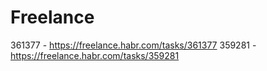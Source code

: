 # Freelance

361377 - https://freelance.habr.com/tasks/361377
359281 - https://freelance.habr.com/tasks/359281